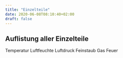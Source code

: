 ```yaml
---
title: "Einzelteile"
date: 2020-06-08T08:10:40+02:00
draft: false
---
```


## Auflistung aller Einzelteile

Temperatur
Luftfeuchte
Luftdruck
Feinstaub
Gas
Feuer
